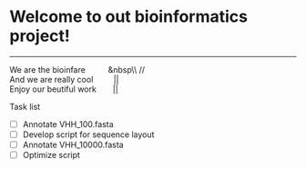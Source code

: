 # Welcome to out bioinformatics project!
***

We are the bioinfare &emsp; &emsp; &nbsp\\\  // <br />
And we are really cool &emsp; &emsp;||   <br />
Enjoy our beutiful work &emsp; &ensp;||


Task list

- [ ] Annotate VHH_100.fasta
- [ ] Develop script for sequence layout
- [ ] Annotate VHH_10000.fasta
- [ ] Optimize script
